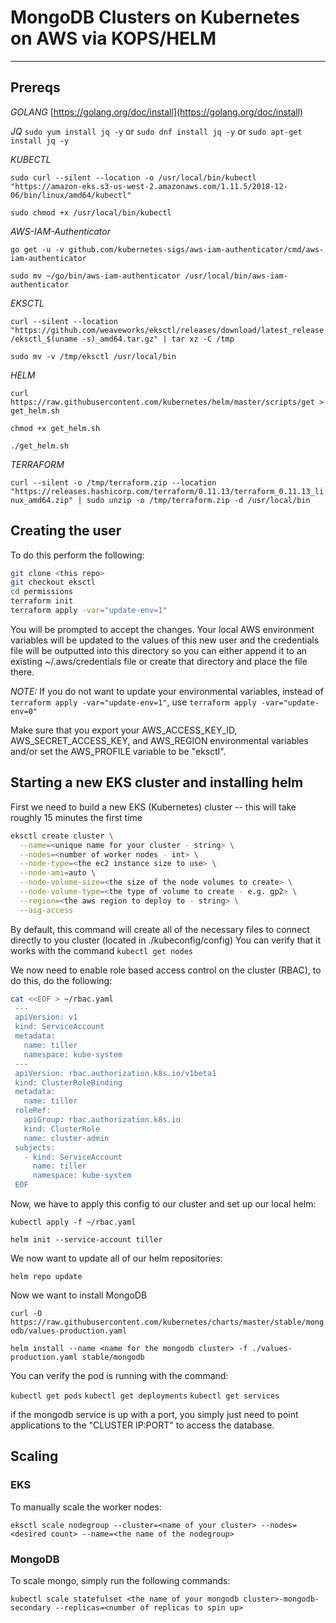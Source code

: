# MongoDB Clusters on Kubernetes on AWS via KOPS/HELM
---

## Prereqs

_GOLANG_
[https://golang.org/doc/install](https://golang.org/doc/install)

_JQ_
`sudo yum install jq -y` or `sudo dnf install jq -y` or `sudo apt-get install jq -y`

_KUBECTL_

`sudo curl --silent --location -o /usr/local/bin/kubectl "https://amazon-eks.s3-us-west-2.amazonaws.com/1.11.5/2018-12-06/bin/linux/amd64/kubectl"`

`sudo chmod +x /usr/local/bin/kubectl`

_AWS-IAM-Authenticator_

`go get -u -v github.com/kubernetes-sigs/aws-iam-authenticator/cmd/aws-iam-authenticator`

`sudo mv ~/go/bin/aws-iam-authenticator /usr/local/bin/aws-iam-authenticator`

_EKSCTL_

`curl --silent --location "https://github.com/weaveworks/eksctl/releases/download/latest_release/eksctl_$(uname -s)_amd64.tar.gz" | tar xz -C /tmp`

`sudo mv -v /tmp/eksctl /usr/local/bin`

_HELM_

`curl https://raw.githubusercontent.com/kubernetes/helm/master/scripts/get > get_helm.sh`

`chmod +x get_helm.sh`

`./get_helm.sh`

_TERRAFORM_

`curl --silent -o /tmp/terraform.zip --location "https://releases.hashicorp.com/terraform/0.11.13/terraform_0.11.13_linux_amd64.zip" | sudo unzip -o /tmp/terraform.zip -d /usr/local/bin` 

## Creating the user

To do this perform the following:

```bash
git clone <this repo>
git checkout eksctl
cd permissions
terraform init
terraform apply -var="update-env=1"

```

You will be prompted to accept the changes. Your local AWS environment variables will be updated to the values of this new user and the credentials file will be outputted into this directory so you can either append it to an existing ~/.aws/credentials file or create that directory and place the file there.

_NOTE:_ If you do not want to update your environmental variables, instead of `terraform apply -var="update-env=1"`, use `terraform apply -var="update-env=0"`

Make sure that you export your AWS_ACCESS_KEY_ID, AWS_SECRET_ACCESS_KEY, and AWS_REGION environmental variables and/or set the AWS_PROFILE variable to be "eksctl".

## Starting a new EKS cluster and installing helm

First we need to build a new EKS (Kubernetes) cluster -- this will take roughly 15 minutes the first time

```bash
eksctl create cluster \
  --name=<unique name for your cluster - string> \
  --nodes=<number of worker nodes - int> \
  --node-type=<the ec2 instance size to use> \
  --node-ami=auto \
  --node-volume-size=<the size of the node volumes to create> \
  --node-volume-type=<the type of volume to create - e.g. gp2> \
  --region=<the aws region to deploy to - string> \
  --asg-access
```

By default, this command will create all of the necessary files to connect directly to you cluster (located in ./kubeconfig/config)
You can verify that it works with the command `kubectl get nodes`

We now need to enable role based access control on the cluster (RBAC), to do this, do the following:

```bash
cat <<EOF > ~/rbac.yaml
 ---
 apiVersion: v1
 kind: ServiceAccount
 metadata:
   name: tiller
   namespace: kube-system
 ---
 apiVersion: rbac.authorization.k8s.io/v1beta1
 kind: ClusterRoleBinding
 metadata:
   name: tiller
 roleRef:
   apiGroup: rbac.authorization.k8s.io
   kind: ClusterRole
   name: cluster-admin
 subjects:
   - kind: ServiceAccount
     name: tiller
     namespace: kube-system
 EOF
```
 
Now, we have to apply this config to our cluster and set up our local helm:
 
`kubectl apply -f ~/rbac.yaml`
 
`helm init --service-account tiller`

We now want to update all of our helm repositories:

`helm repo update`

Now we want to install MongoDB

`curl -O https://raw.githubusercontent.com/kubernetes/charts/master/stable/mongodb/values-production.yaml`

`helm install --name <name for the mongodb cluster> -f ./values-production.yaml stable/mongodb`

You can verify the pod is running with the command:

`kubectl get pods`
`kubectl get deployments`
`kubectl get services`

if the mongodb service is up with a port, you simply just need to point applications to the "CLUSTER IP:PORT" to access the database.

## Scaling

### EKS

To manually scale the worker nodes:

`eksctl scale nodegroup --cluster=<name of your cluster> --nodes=<desired count> --name=<the name of the nodegroup>`

### MongoDB

To scale mongo, simply run the following commands:

`kubectl scale statefulset <the name of your mongodb cluster>-mongodb-secondary --replicas=<number of replicas to spin up>`